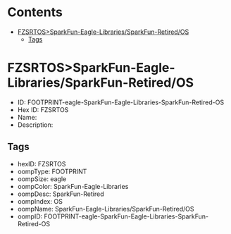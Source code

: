 



Contents
========

* [FZSRTOS>SparkFun-Eagle-Libraries/SparkFun-Retired/OS](#fzsrtossparkfun-eagle-librariessparkfun-retiredos)
	* [Tags](#tags)

# FZSRTOS>SparkFun-Eagle-Libraries/SparkFun-Retired/OS

- ID: FOOTPRINT-eagle-SparkFun-Eagle-Libraries-SparkFun-Retired-OS
- Hex ID: FZSRTOS
- Name: 
- Description: 

## Tags

- hexID: FZSRTOS
- oompType: FOOTPRINT
- oompSize: eagle
- oompColor: SparkFun-Eagle-Libraries
- oompDesc: SparkFun-Retired
- oompIndex: OS
- oompName: SparkFun-Eagle-Libraries/SparkFun-Retired/OS
- oompID: FOOTPRINT-eagle-SparkFun-Eagle-Libraries-SparkFun-Retired-OS
